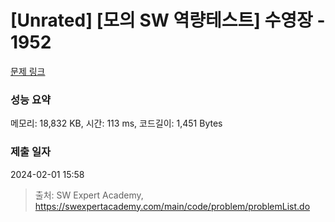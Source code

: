 # [Unrated] [모의 SW 역량테스트] 수영장 - 1952 

[문제 링크](https://swexpertacademy.com/main/code/problem/problemDetail.do?contestProbId=AV5PpFQaAQMDFAUq) 

### 성능 요약

메모리: 18,832 KB, 시간: 113 ms, 코드길이: 1,451 Bytes

### 제출 일자

2024-02-01 15:58



> 출처: SW Expert Academy, https://swexpertacademy.com/main/code/problem/problemList.do
